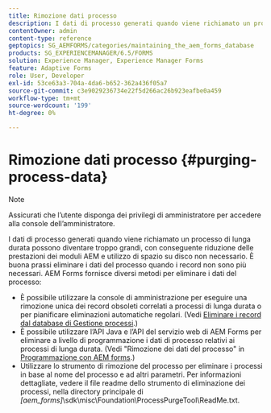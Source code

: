 ```yaml
---
title: Rimozione dati processo
description: I dati di processo generati quando viene richiamato un processo di lunga durata possono diventare troppo grandi, con conseguente riduzione delle prestazioni dei moduli AEM e utilizzo di spazio su disco non necessario. Scopri come eliminare i dati del processo.
contentOwner: admin
content-type: reference
geptopics: SG_AEMFORMS/categories/maintaining_the_aem_forms_database
products: SG_EXPERIENCEMANAGER/6.5/FORMS
solution: Experience Manager, Experience Manager Forms
feature: Adaptive Forms
role: User, Developer
exl-id: 53ce63a3-704a-4da6-b652-362a436f05a7
source-git-commit: c3e9029236734e22f5d266ac26b923eafbe0a459
workflow-type: tm+mt
source-wordcount: '199'
ht-degree: 0%

---
```


# Rimozione dati processo {#purging-process-data}

>[!NOTE]
> 
> Assicurati che l’utente disponga dei privilegi di amministratore per accedere alla console dell’amministratore.

I dati di processo generati quando viene richiamato un processo di lunga durata possono diventare troppo grandi, con conseguente riduzione delle prestazioni dei moduli AEM e utilizzo di spazio su disco non necessario. È buona prassi eliminare i dati del processo quando i record non sono più necessari. AEM Forms fornisce diversi metodi per eliminare i dati del processo:

* È possibile utilizzare la console di amministrazione per eseguire una rimozione unica dei record obsoleti correlati a processi di lunga durata o per pianificare eliminazioni automatiche regolari. (Vedi [Eliminare i record dal database di Gestione processi](/help/forms/using/admin-help/purge-records-job-manager-database.md#purge-records-from-the-job-manager-database).)
* È possibile utilizzare l’API Java e l’API del servizio web di AEM Forms per eliminare a livello di programmazione i dati di processo relativi ai processi di lunga durata. (Vedi &quot;Rimozione dei dati del processo&quot; in [Programmazione con AEM forms](https://www.adobe.com/go/learn_aemforms_programming_63).)
* Utilizzare lo strumento di rimozione del processo per eliminare i processi in base al nome del processo e ad altri parametri. Per informazioni dettagliate, vedere il file readme dello strumento di eliminazione dei processi, nella directory principale di *[aem_forms]*\sdk\misc\Foundation\ProcessPurgeTool\ReadMe.txt.
